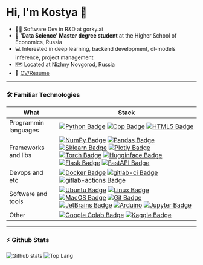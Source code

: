 # Hi, I'm Kostya 👋

- 👨‍💼 Software Dev in R&D at gorky.ai
- 📄 **'Data Science' Master degree student** at the Higher School of Economics, Russia
- 💻 Interested in deep learning, backend development, dl-models inference, project management
- 🗺️ Located at Nizhny Novgorod, Russia
- 📝 [CV/Resume](TODO)

---

### 🛠️ Familiar Technologies

<!-- https://github.com/Ileriayo/markdown-badges -->
| What | Stack |
| ---- | --- | 
| Programmin languages | [![Python Badge](https://img.shields.io/badge/-Python-black?style=flat&logo=Python&logoColor=white)]() [![Cpp Badge](https://img.shields.io/badge/-C%2B%2B-black?style=flat&logo=c%2B%2B&logoColor=white)]() [![HTML5 Badge](https://img.shields.io/badge/-HTML5-black?style=flat&logo=HTML5&logoColor=white)]() |
| Frameworks and libs | [![NumPy Badge](https://img.shields.io/badge/-NumPy-black?style=flat&logo=NumPy&logoColor=white)]() [![Pandas Badge](https://img.shields.io/badge/-Pandas-black?style=flat&logo=pandas&logoColor=white)]() [![Sklearn Badge](https://img.shields.io/badge/-Sklearn-black?style=flat&logo=scikit-learn&logoColor=white)]() [![Plotly Badge](https://img.shields.io/badge/-Plotly-black?style=flat&logo=Plotly&logoColor=white)]() [![Torch Badge](https://img.shields.io/badge/-PyTorch-black?style=flat&logo=PyTorch&logoColor=white)]() [![Hugginface Badge](https://img.shields.io/badge/-Huggingface-black?style=flat&logo=Huggingface&logoColor=white)]() [![Flask Badge](https://img.shields.io/badge/-Flask-black?style=flat&logo=Flask&logoColor=white)]() [![FastAPI Badge](https://img.shields.io/badge/-FastAPI-black?style=flat&logo=FastAPI&logoColor=white)]() |
| Devops and etc | [![Docker Badge](https://img.shields.io/badge/-Docker-black?style=flat&logo=Docker&logoColor=white)]() [![gitlab-ci Badge](https://img.shields.io/badge/-GitLab%20CI-black?style=flat&logo=gitlab&logoColor=white)]() [![gitlab-actions Badge](https://img.shields.io/badge/-GitHub%20Actions-black?style=flat&logo=github&logoColor=white)]() |
| Software and tools | [![Ubuntu Badge](https://img.shields.io/badge/-Ubuntu-black?style=flat&logo=Ubuntu&logoColor=white)]() [![Linux Badge](https://img.shields.io/badge/-Linux-black?style=flat&logo=Linux&logoColor=white)]() [![MacOS Badge](https://img.shields.io/badge/-MacOS-black?style=flat&logo=MacOS&logoColor=white)]() [![Git Badge](https://img.shields.io/badge/-Git-black?style=flat&logo=Git&logoColor=white)]() [![JetBrains Badge](https://img.shields.io/badge/-JetBrains-black?style=flat&logo=JetBrains&logoColor=white)]()  [![Arduino](https://img.shields.io/badge/-Arduino-black?style=flat&logo=Arduino&logoColor=white)]() [![Jupyter Badge](https://img.shields.io/badge/-Jupyter-black?style=flat&logo=Jupyter&logoColor=white)]() |
| Other | [![Google Colab Badge](https://img.shields.io/badge/-GoogleColab-black?style=flat&logo=GoogleColab&logoColor=white)]() [![Kaggle Badge](https://img.shields.io/badge/-Kaggle-black?style=flat&logo=Kaggle&logoColor=white)]()  |


<!-- ---

### 🖥️ Major Projects

| Year | Title | Technologies |
| --- | --- | --- |
| 2021 | [Dataflow pipelines inference framework]() | [![Python Badge](https://img.shields.io/badge/-Python-black?style=flat&logo=Python&logoColor=white)]() [![FastAPI Badge](https://img.shields.io/badge/-FastAPI-black?style=flat&logo=FastAPI&logoColor=white)]() ||
| 2021 | [FastAPI extension for JWT auth](https://github.com/k4black/fastapi-jwt) | [![Python Badge](https://img.shields.io/badge/-Python-black?style=flat&logo=Python&logoColor=white)]() [![FastAPI Badge](https://img.shields.io/badge/-FastAPI-black?style=flat&logo=FastAPI&logoColor=white)]() |
| 2019 | [Kaggle pipelines lib]() | [![Python Badge](https://img.shields.io/badge/-Python-black?style=flat&logo=Python&logoColor=white)]() [![Pandas Badge](https://img.shields.io/badge/-Pandas-black?style=flat&logo=pandas&logoColor=white)]() [![Sklearn Badge](https://img.shields.io/badge/-Sklearn-black?style=flat&logo=scikit-learn&logoColor=white)]() |
| 2018 | [iHSE: app for summer educational camp]() | [![Flask Badge](https://img.shields.io/badge/-Flask-black?style=flat&logo=Flask&logoColor=white)]() [![HTML5 Badge](https://img.shields.io/badge/-HTML5-black?style=flat&logo=HTML5&logoColor=white)]() |
| 2016 | [Wierd story: android puzzle game]() | [![Java Badge](https://img.shields.io/badge/-Java-black?style=flat&logo=Java&logoColor=white)]() [![Java Badge](https://img.shields.io/badge/-Android-black?style=flat&logo=Android&logoColor=white)]() | -->


---

### ⚡ Github Stats

![Github stats](https://github-readme-stats.vercel.app/api?username=k4black&show_icons=true&count_private=true&hide_rank=true&line_height=24&hide=issues&custom_title=GitHub%20Stats)
![Top Lang](https://github-readme-stats.vercel.app/api/top-langs/?username=k4black&layout=compact&count_private=true&hide=Jupyter%20Notebook)


